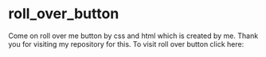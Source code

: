 # roll_over_button
Come on roll over me button by css and html which is created by me. Thank you for visiting my repository for this. To visit roll over button click here: 
